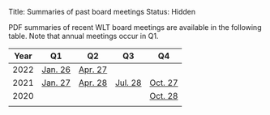 Title: Summaries of past board meetings
Status: Hidden

PDF summaries of recent WLT board meetings are available in the
following table.  Note that annual meetings occur in Q1.

| Year | Q1                                      | Q2                                      | Q3                                      | Q4                                      |
| ---- | ----                                    | ----                                    | ----                                    | ----                                    |
| 2022 | [Jan. 26]({static}/pdfs/2022-01-26.pdf) | [Apr. 27]({static}/pdfs/2022-04-27.pdf) |                                         |                                         |
| 2021 | [Jan. 27]({static}/pdfs/2021-01-27.pdf) | [Apr. 28]({static}/pdfs/2021-04-28.pdf) | [Jul. 28]({static}/pdfs/2021-07-28.pdf) | [Oct. 27]({static}/pdfs/2021-10-27.pdf) |
| 2020 |                                         |                                         |                                         | [Oct. 28]({static}/pdfs/2020-10-28.pdf) |
|      |                                         |                                         |                                         |                                         |
